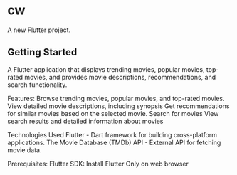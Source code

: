 # cw

A new Flutter project.

## Getting Started

A Flutter application that displays trending movies, popular movies, top-rated movies, and provides movie descriptions, recommendations, and search functionality.


Features:
Browse trending movies, popular movies, and top-rated movies.
View detailed movie descriptions, including synopsis
Get recommendations for similar movies based on the selected movie.
Search for movies
View search results and detailed information about movies

Technologies Used
Flutter - Dart framework for building cross-platform applications.
The Movie Database (TMDb) API - External API for fetching movie data.

Prerequisites:
Flutter SDK: Install Flutter
Only on web browser 


